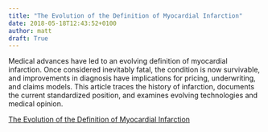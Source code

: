 ```yaml
---
title: "The Evolution of the Definition of Myocardial Infarction"
date: 2018-05-18T12:43:52+0100
author: matt
draft: True
---
```

Medical advances have led to an evolving definition of myocardial infarction. Once considered inevitably fatal, the condition is now survivable, and improvements in diagnosis have implications for pricing, underwriting, and claims models. This article traces the history of infarction, documents the current standardized position, and examines evolving technologies and medical opinion.

[ The Evolution of the Definition of Myocardial Infarction ]( https://www.rgare.com/knowledge-center/media/articles/the-evolution-of-the-definition-of-myocardial-infarction )

